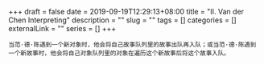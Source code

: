 +++ 
draft = false
date = 2019-09-19T12:29:13+08:00
title = "II. Van der Chen Interpreting"
description = ""
slug = "" 
tags = []
categories = []
externalLink = ""
series = []
+++

```vanderscript
当范·德·陈遇到一个新对象时，他会将自己故事队列里的故事出队再入队；或当范·德·陈遇到一个新故事时，他会将自己对象队列里的对象在遍历这个新故事后将这个故事入队。
```